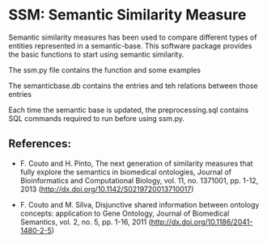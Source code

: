 # SSM: Semantic Similarity Measure

Semantic similarity measures has been used to compare different types of entities represented in a semantic-base. 
This software package provides the basic functions to start using semantic similarity.

The ssm.py file contains the function and some examples

The semanticbase.db contains the entries and teh relations between those entries

Each time the semantic base is updated, the preprocessing.sql contains SQL commands required to run before using ssm.py.

## References: 

- F. Couto and H. Pinto, The next generation of similarity measures that fully explore the semantics in biomedical ontologies, Journal of Bioinformatics and Computational Biology, vol. 11, no. 1371001, pp. 1-12, 2013 (http://dx.doi.org/10.1142/S0219720013710017)

- F. Couto and M. Silva, Disjunctive shared information between ontology concepts: application to Gene Ontology, Journal of Biomedical Semantics, vol. 2, no. 5, pp. 1-16, 2011 (http://dx.doi.org/10.1186/2041-1480-2-5)
